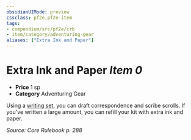 ```yaml
---
obsidianUIMode: preview
cssclass: pf2e,pf2e-item
tags:
- compendium/src/pf2e/crb
- item/category/adventuring-gear
aliases: ["Extra Ink and Paper"]
---
```

# Extra Ink and Paper *Item 0*  

- **Price** 1 sp
- **Category** Adventuring Gear

Using a [writing set](/compendium/equipment/items/writing-set.md), you can draft correspondence and scribe scrolls. If you've written a large amount, you can refill your kit with extra ink and paper.

*Source: Core Rulebook p. 288*